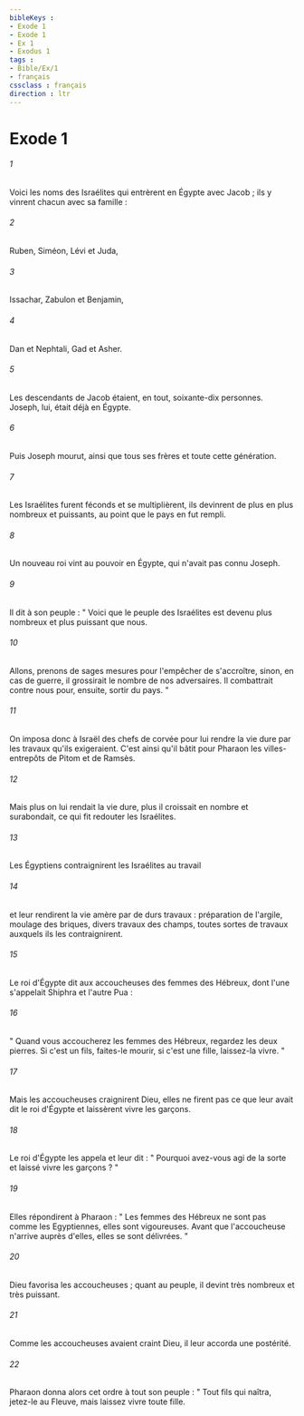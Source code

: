 ```yaml
---
bibleKeys : 
- Exode 1
- Exode 1
- Ex 1
- Exodus 1
tags : 
- Bible/Ex/1
- français
cssclass : français
direction : ltr
---
```


# Exode 1

###### 1
Voici les noms des Israélites qui entrèrent en Égypte avec Jacob ; ils y vinrent chacun avec sa famille : 
###### 2
Ruben, Siméon, Lévi et Juda, 
###### 3
Issachar, Zabulon et Benjamin, 
###### 4
Dan et Nephtali, Gad et Asher. 
###### 5
Les descendants de Jacob étaient, en tout, soixante-dix personnes. Joseph, lui, était déjà en Égypte. 
###### 6
Puis Joseph mourut, ainsi que tous ses frères et toute cette génération. 
###### 7
Les Israélites furent féconds et se multiplièrent, ils devinrent de plus en plus nombreux et puissants, au point que le pays en fut rempli. 
###### 8
Un nouveau roi vint au pouvoir en Égypte, qui n'avait pas connu Joseph. 
###### 9
Il dit à son peuple : " Voici que le peuple des Israélites est devenu plus nombreux et plus puissant que nous. 
###### 10
Allons, prenons de sages mesures pour l'empêcher de s'accroître, sinon, en cas de guerre, il grossirait le nombre de nos adversaires. Il combattrait contre nous pour, ensuite, sortir du pays. " 
###### 11
On imposa donc à Israël des chefs de corvée pour lui rendre la vie dure par les travaux qu'ils exigeraient. C'est ainsi qu'il bâtit pour Pharaon les villes-entrepôts de Pitom et de Ramsès. 
###### 12
Mais plus on lui rendait la vie dure, plus il croissait en nombre et surabondait, ce qui fit redouter les Israélites. 
###### 13
Les Égyptiens contraignirent les Israélites au travail 
###### 14
et leur rendirent la vie amère par de durs travaux : préparation de l'argile, moulage des briques, divers travaux des champs, toutes sortes de travaux auxquels ils les contraignirent. 
###### 15
Le roi d'Égypte dit aux accoucheuses des femmes des Hébreux, dont l'une s'appelait Shiphra et l'autre Pua : 
###### 16
" Quand vous accoucherez les femmes des Hébreux, regardez les deux pierres. Si c'est un fils, faites-le mourir, si c'est une fille, laissez-la vivre. " 
###### 17
Mais les accoucheuses craignirent Dieu, elles ne firent pas ce que leur avait dit le roi d'Égypte et laissèrent vivre les garçons. 
###### 18
Le roi d'Égypte les appela et leur dit : " Pourquoi avez-vous agi de la sorte et laissé vivre les garçons ? " 
###### 19
Elles répondirent à Pharaon : " Les femmes des Hébreux ne sont pas comme les Egyptiennes, elles sont vigoureuses. Avant que l'accoucheuse n'arrive auprès d'elles, elles se sont délivrées. " 
###### 20
Dieu favorisa les accoucheuses ; quant au peuple, il devint très nombreux et très puissant. 
###### 21
Comme les accoucheuses avaient craint Dieu, il leur accorda une postérité. 
###### 22
Pharaon donna alors cet ordre à tout son peuple : " Tout fils qui naîtra, jetez-le au Fleuve, mais laissez vivre toute fille. 

